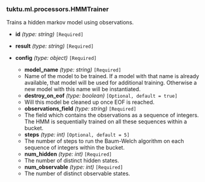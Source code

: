 ### tuktu.ml.processors.HMMTrainer
Trains a hidden markov model using observations.

  * **id** *(type: string)* `[Required]`

  * **result** *(type: string)* `[Required]`

  * **config** *(type: object)* `[Required]`

    * **model_name** *(type: string)* `[Required]`
    - Name of the model to be trained. If a model with that name is already available, that model will be used for additional training. Otherwise a new model with this name will be instantiated.

    * **destroy_on_eof** *(type: boolean)* `[Optional, default = true]`
    - Will this model be cleaned up once EOF is reached.

    * **observations_field** *(type: string)* `[Required]`
    - The field which contains the observations as a sequence of integers. The HMM is sequentially trained on all these sequences within a bucket.

    * **steps** *(type: int)* `[Optional, default = 5]`
    - The number of steps to run the Baum-Welch algorithm on each sequence of integers within the bucket.

    * **num_hidden** *(type: int)* `[Required]`
    - The number of distinct hidden states.

    * **num_observable** *(type: int)* `[Required]`
    - The number of distinct observable states.


